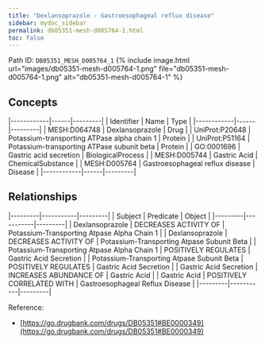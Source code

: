 ```yaml
---
title: "Dexlansoprazole - Gastroesophageal reflux disease"
sidebar: mydoc_sidebar
permalink: db05351-mesh-d005764-1.html
toc: false 
---
```



Path ID: `DB05351_MESH_D005764_1`
{% include image.html url="images/db05351-mesh-d005764-1.png" file="db05351-mesh-d005764-1.png" alt="db05351-mesh-d005764-1" %}

## Concepts

|------------|------|---------|
| Identifier | Name | Type    |
|------------|------|---------|
| MESH:D064748 | Dexlansoprazole | Drug |
| UniProt:P20648 | Potassium-transporting ATPase alpha chain 1 | Protein |
| UniProt:P51164 | Potassium-transporting ATPase subunit beta | Protein |
| GO:0001696 | Gastric acid secretion | BiologicalProcess |
| MESH:D005744 | Gastric Acid | ChemicalSubstance |
| MESH:D005764 | Gastroesophageal reflux disease | Disease |
|------------|------|---------|

## Relationships

|---------|-----------|---------|
| Subject | Predicate | Object  |
|---------|-----------|---------|
| Dexlansoprazole | DECREASES ACTIVITY OF | Potassium-Transporting Atpase Alpha Chain 1 |
| Dexlansoprazole | DECREASES ACTIVITY OF | Potassium-Transporting Atpase Subunit Beta |
| Potassium-Transporting Atpase Alpha Chain 1 | POSITIVELY REGULATES | Gastric Acid Secretion |
| Potassium-Transporting Atpase Subunit Beta | POSITIVELY REGULATES | Gastric Acid Secretion |
| Gastric Acid Secretion | INCREASES ABUNDANCE OF | Gastric Acid |
| Gastric Acid | POSITIVELY CORRELATED WITH | Gastroesophageal Reflux Disease |
|---------|-----------|---------|

Reference: 
  - [https://go.drugbank.com/drugs/DB05351#BE0000349](https://go.drugbank.com/drugs/DB05351#BE0000349)

